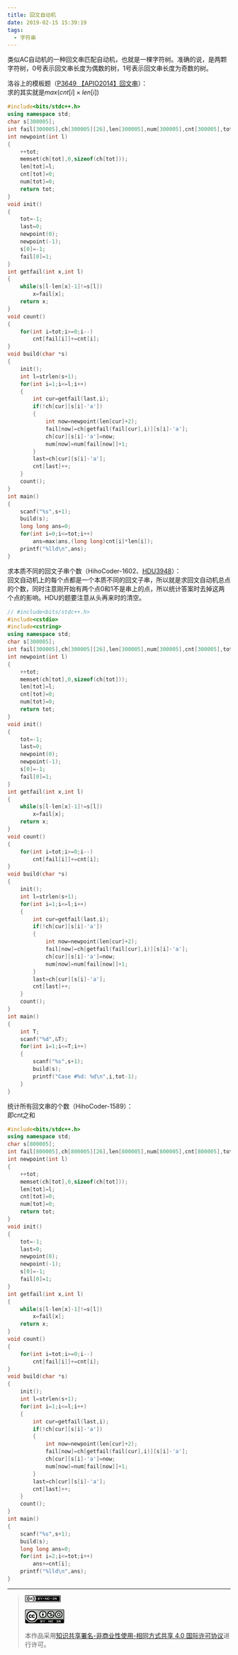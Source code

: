 ```yaml
---
title: 回文自动机
date: 2019-02-15 15:39:19
tags: 
  - 字符串
---
```


类似AC自动机的一种回文串匹配自动机，也就是一棵字符树。准确的说，是两颗字符树，0号表示回文串长度为偶数的树，1号表示回文串长度为奇数的树。

洛谷上的模板题（[P3649 【APIO2014】回文串](https://www.luogu.org/problemnew/show/P3649)）：  
求的其实就是$max(cnt[i] \times len[i])$
```cpp
#include<bits/stdc++.h>
using namespace std;
char s[300005];
int fail[300005],ch[300005][26],len[300005],num[300005],cnt[300005],tot,last;
int newpoint(int l)
{
	++tot;
	memset(ch[tot],0,sizeof(ch[tot]));
	len[tot]=l;
	cnt[tot]=0;
	num[tot]=0;
	return tot;
}
void init()
{
	tot=-1;
	last=0;
	newpoint(0);
	newpoint(-1);
	s[0]=-1;
	fail[0]=1;
}
int getfail(int x,int l)
{
	while(s[l-len[x]-1]!=s[l])
		x=fail[x];
	return x;
}
void count()
{
	for(int i=tot;i>=0;i--)
		cnt[fail[i]]+=cnt[i];
}
void build(char *s)
{
	init();
	int l=strlen(s+1);
	for(int i=1;i<=l;i++)
	{
		int cur=getfail(last,i);
		if(!ch[cur][s[i]-'a'])
		{
			int now=newpoint(len[cur]+2);
			fail[now]=ch[getfail(fail[cur],i)][s[i]-'a'];
			ch[cur][s[i]-'a']=now;
			num[now]=num[fail[now]]+1;
		}
		last=ch[cur][s[i]-'a'];
		cnt[last]++;
	}
	count();
}
int main()
{
	scanf("%s",s+1);
	build(s);
	long long ans=0;
	for(int i=0;i<=tot;i++)
		ans=max(ans,(long long)cnt[i]*len[i]);
	printf("%lld\n",ans);
}
```

求本质不同的回文子串个数（HihoCoder-1602、[HDU3948](http://acm.hdu.edu.cn/showproblem.php?pid=3948)）：  
回文自动机上的每个点都是一个本质不同的回文子串，所以就是求回文自动机总点的个数，同时注意刚开始有两个点0和1不是串上的点，所以统计答案时去掉这两个点的影响。HDU的题要注意从头再来时的清空。
```cpp
// #include<bits/stdc++.h>
#include<cstdio>
#include<cstring>
using namespace std;
char s[300005];
int fail[300005],ch[300005][26],len[300005],num[300005],cnt[300005],tot,last;
int newpoint(int l)
{
	++tot;
	memset(ch[tot],0,sizeof(ch[tot]));
	len[tot]=l;
	cnt[tot]=0;
	num[tot]=0;
	return tot;
}
void init()
{
	tot=-1;
	last=0;
	newpoint(0);
	newpoint(-1);
	s[0]=-1;
	fail[0]=1;
}
int getfail(int x,int l)
{
	while(s[l-len[x]-1]!=s[l])
		x=fail[x];
	return x;
}
void count()
{
	for(int i=tot;i>=0;i--)
		cnt[fail[i]]+=cnt[i];
}
void build(char *s)
{
	init();
	int l=strlen(s+1);
	for(int i=1;i<=l;i++)
	{
		int cur=getfail(last,i);
		if(!ch[cur][s[i]-'a'])
		{
			int now=newpoint(len[cur]+2);
			fail[now]=ch[getfail(fail[cur],i)][s[i]-'a'];
			ch[cur][s[i]-'a']=now;
			num[now]=num[fail[now]]+1;
		}
		last=ch[cur][s[i]-'a'];
		cnt[last]++;
	}
	count();
}
int main()
{
	int T;
	scanf("%d",&T);
	for(int i=1;i<=T;i++)
	{
		scanf("%s",s+1);
		build(s);
		printf("Case #%d: %d\n",i,tot-1);
	}
}
```

统计所有回文串的个数（HihoCoder-1589）：  
即cnt之和
```cpp
#include<bits/stdc++.h>
using namespace std;
char s[800005];
int fail[800005],ch[800005][26],len[800005],num[800005],cnt[800005],tot,last;
int newpoint(int l)
{
	++tot;
	memset(ch[tot],0,sizeof(ch[tot]));
	len[tot]=l;
	cnt[tot]=0;
	num[tot]=0;
	return tot;
}
void init()
{
	tot=-1;
	last=0;
	newpoint(0);
	newpoint(-1);
	s[0]=-1;
	fail[0]=1;
}
int getfail(int x,int l)
{
	while(s[l-len[x]-1]!=s[l])
		x=fail[x];
	return x;
}
void count()
{
	for(int i=tot;i>=0;i--)
		cnt[fail[i]]+=cnt[i];
}
void build(char *s)
{
	init();
	int l=strlen(s+1);
	for(int i=1;i<=l;i++)
	{
		int cur=getfail(last,i);
		if(!ch[cur][s[i]-'a'])
		{
			int now=newpoint(len[cur]+2);
			fail[now]=ch[getfail(fail[cur],i)][s[i]-'a'];
			ch[cur][s[i]-'a']=now;
			num[now]=num[fail[now]]+1;
		}
		last=ch[cur][s[i]-'a'];
		cnt[last]++;
	}
	count();
}
int main()
{
	scanf("%s",s+1);
	build(s);
	long long ans=0;
	for(int i=2;i<=tot;i++)
		ans+=cnt[i];
	printf("%lld\n",ans);
}
```

------------

> [![知识共享许可协议](/pic/license/BY-NC-SA_80x15.png)](https://creativecommons.org/licenses/by-nc-sa/4.0/deed.zh)
> 
> [![知识共享许可协议](/pic/license/BY-NC-SA_88x31.png)](https://creativecommons.org/licenses/by-nc-sa/4.0/deed.zh)
> 
> 本作品采用[知识共享署名-非商业性使用-相同方式共享 4.0 国际许可协议](https://creativecommons.org/licenses/by-nc-sa/4.0/deed.zh)进行许可。